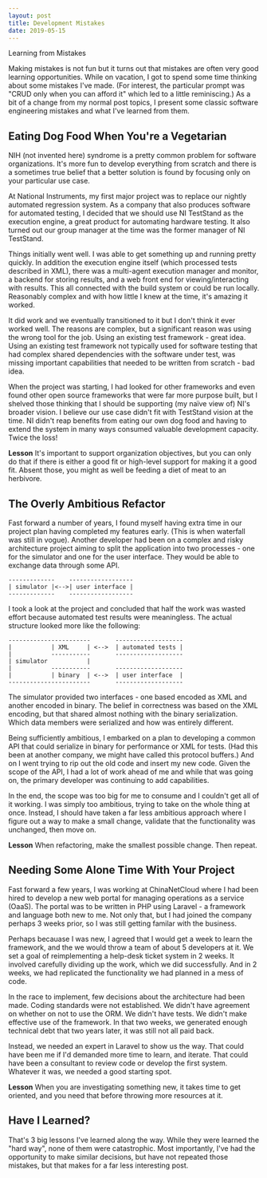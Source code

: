 ```yaml
---
layout: post
title: Development Mistakes
date: 2019-05-15
---
```


Learning from Mistakes

Making mistakes is not fun but it turns out that mistakes are often very good learning opportunities. While on vacation,
I got to spend some time thinking about some mistakes I've made. (For interest, the particular prompt was "CRUD only when
you can afford it" which led to a little reminiscing.) As a bit of a change from my normal post topics, I present some
classic software engineering mistakes and what I've learned from them.

## Eating Dog Food When You're a Vegetarian

NIH (not invented here) syndrome is a pretty common problem for software organizations. It's more fun to develop everything
from scratch and there is a sometimes true belief that a better solution is found by focusing only on your particular use case.

At National Instruments, my first major project was to replace our nightly automated regression system. As a company that
also produces software for automated testing, I decided that we should use NI TestStand as the execution engine,
a great product for automating hardware testing. It also turned out our group manager at the time was the former manager of
NI TestStand.

Things initially went well. I was able to get something up and running pretty quickly.
In addition the execution engine itself (which processed tests described in XML), there was a multi-agent execution manager and
monitor, a backend for storing results, and a web front end for viewing/interacting with results. This all connected with the
build system or could be run locally. Reasonably complex and with how little I knew at the time, it's amazing it worked.

It did work and we eventually transitioned to it but I don't think it ever worked well. The reasons are complex, but a significant
reason was using the wrong tool for the job. Using an existing test framework - great idea. Using an existing test framework not
typically used for software testing that had complex shared dependencies with the software under test, was missing important
capabilities that needed to be written from scratch - bad idea.

When the project was starting, I had looked for other frameworks and even found other open source frameworks that were far more purpose
built, but I shelved those thinking that I should be supporting (my naïve view of) NI's broader vision. I believe our use case didn't
fit with TestStand vision at the time. NI didn't reap benefits from eating our own dog food and having to extend the system in many
ways consumed valuable development capacity. Twice the loss!

**Lesson** It's important to support organization objectives, but you can only do that if there is either a good fit or high-level support for
making it a good fit. Absent those, you might as well be feeding a diet of meat to an herbivore.

## The Overly Ambitious Refactor

Fast forward a number of years, I found myself having extra time in our project plan having completed my features early. (This is when
waterfall was still in vogue). Another developer had been on a complex and risky architecture project aiming to split the application
into two processes - one for the simulator and one for the user interface. They would be able to exchange data through some API.

```
-------------    ------------------
| simulator |<-->| user interface |
-------------    ------------------
```

I took a look at the project and concluded that half the work was wasted effort because automated test results were meaningless.
The actual structure looked more like the following:

```
-----------------------       -------------------
|           | XML     | <-->  | automated tests |
|           -----------       -------------------
| simulator           |
|           -----------       -------------------
|           | binary  | <-->  | user interface  |
-----------------------       -------------------
```

The simulator provided two interfaces - one based encoded as XML and another encoded in binary. The belief in correctness was based
on the XML encoding, but that shared almost nothing with the binary serialization. Which data members were serialized and how was
entirely different.

Being sufficiently ambitious, I embarked on a plan to developing a common API that could serialize in binary for performance or XML
for tests. (Had this been at another company, we might have called this protocol buffers.) And on I went trying to rip out the old code
and insert my new code. Given the scope of the API, I had a lot of work ahead of me and while that was going on, the primary developer
was continuing to add capabilities.

In the end, the scope was too big for me to consume and I couldn't get all of it working. I was simply too ambitious, trying to take on
the whole thing at once. Instead, I should have taken a far less ambitious approach where I figure out a way to make a small change,
validate that the functionality was unchanged, then move on.

**Lesson** When refactoring, make the smallest possible change. Then repeat.

## Needing Some Alone Time With Your Project

Fast forward a few years, I was working at ChinaNetCloud where I had been hired to develop a new web portal for managing operations as a
service (OaaS). The portal was to be written in PHP using Laravel - a framework and language both new to me. Not only that, but I had
joined the company perhaps 3 weeks prior, so I was still getting familar with the business.

Perhaps becauase I was new, I agreed that I would get a week to learn the framework, and the we would throw a team of about 5 developers
at it. We set a goal of reimplementing a  help-desk ticket system in 2 weeks. It involved carefully dividing up the work, which we
did successfully. And in 2 weeks, we had replicated the functionality we had planned in a mess of code.

In the race to implement, few decisions about the architecture had been made. Coding standards were not established. We didn't have
agreement on whether on not to use the ORM. We didn't have tests. We didn't make effective use of the framework. In that two weeks,
we generated enough technical debt that two years later, it was still not all paid back.

Instead, we needed an expert in Laravel to show us the way. That could have been me if I'd demanded more time to learn, and iterate.
That could have been a consultant to review code or develop the first system. Whatever it was, we needed a good starting spot.

**Lesson** When you are investigating something new, it takes time to get oriented, and you need that before throwing more resources at it.

## Have I Learned?

That's 3 big lessons I've learned along the way. While they were learned the "hard way", none of them were catastrophic. Most importantly,
I've had the opportunity to make similar decisions, but have not repeated those mistakes, but that makes for a far less interesting post.
